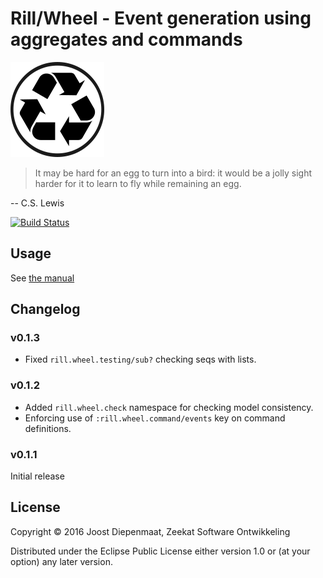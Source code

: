 # Rill/Wheel - Event generation using aggregates and commands

![Logo](logo.png)


> It may be hard for an egg to turn into a bird: it would be a jolly
> sight harder for it to learn to fly while remaining an egg.

-- C.S. Lewis

[![Build Status](https://travis-ci.org/rill-event-sourcing/wheel.svg?branch=master)](https://travis-ci.org/rill-event-sourcing/wheel)

## Usage

See [the manual](https://rill-event-sourcing.github.io/wheel/index.html)

## Changelog

### v0.1.3
  - Fixed `rill.wheel.testing/sub?` checking seqs with lists.

### v0.1.2

  - Added `rill.wheel.check` namespace for checking model consistency.
  - Enforcing use of `:rill.wheel.command/events` key on command
    definitions.

### v0.1.1

Initial release

## License

Copyright © 2016 Joost Diepenmaat, Zeekat Software Ontwikkeling

Distributed under the Eclipse Public License either version 1.0 or (at
your option) any later version.
